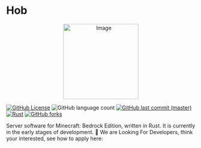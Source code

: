 # Hob

<p align="center">
  <img src="https://github.com/ueno-aki/Hob/assets/111332986/050d8078-2869-44a0-8c06-d62a7bbd0faa" alt="Image" width="200" height="200" />
</p>

[![GitHub License](https://img.shields.io/github/license/ueno-aki/Hob)](https://github.com/ueno-aki/Hob/blob/master/LICENSE)
![GitHub language count](https://img.shields.io/github/languages/count/ueno-aki/Hob)
[![GitHub last commit (master)](https://img.shields.io/github/last-commit/ueno-aki/Hob/master)](https://github.com/ueno-aki/Hob/commits/master/)
[![Rust](https://github.com/ueno-aki/Hob/actions/workflows/rust.yml/badge.svg)](https://github.com/ueno-aki/Hob/actions/workflows/rust.yml)
[![GitHub forks](https://img.shields.io/github/forks/ueno-aki/Hob)](https://github.com/ueno-aki/Hob/forks)

Server software for Minecraft: Bedrock Edition, written in Rust. It is currently in the early stages of development. 🚧
We are Looking For Developers, think your interested, see how to apply here: 
